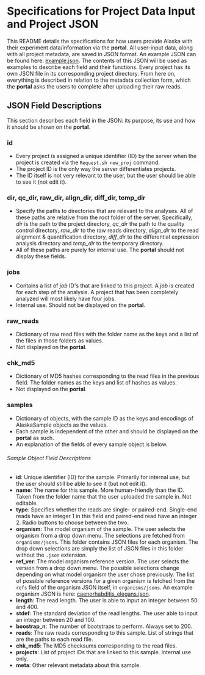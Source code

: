 # Specifications for Project Data Input and Project JSON

This README details the specifications for how users provide Alaska with their experiment data/information via the **portal**. All user-input data, along with all project metadata, are saved in JSON format. An example JSON can be found here: [example.json](example.json). The contents of this JSON will be used as examples to describe each field and their functions. Every project has its own JSON file in its corresponding project directory. From here on, everything is described in relation to the metadata collection form, which the **portal** asks the users to complete after uploading their raw reads.

## JSON Field Descriptions
This section describes each field in the JSON: its purpose, its use and how it should be shown on the **portal**.

### id
* Every project is assigned a unique identifier (ID) by the server when the project is created via the `Request.sh new_proj` command.
* The project ID is the only way the server differentiates projects.
* The ID itself is not very relevant to the user, but the user should be able to see it (not edit it).

### dir, qc_dir, raw_dir, align_dir, diff_dir, temp_dir
* Specify the paths to directories that are relevant to the analyses. All of these paths are relative from the root folder of the server. Specifically, *dir* is the path to the project directory, *qc_dir* the path to the quality control directory, *raw_dir* to the raw reads directory, *align_dir* to the read alignment & quantification directory, *diff_dir* to the differential expression analysis directory and *temp_dir* to the temporary directory.
* All of these paths are purely for internal use. The **portal** should not display these fields.

### jobs
* Contains a list of *job* ID's that are linked to this project. A *job* is created for each step of the analysis. A project that has been completely analyzed will most likely have four jobs.
* Internal use. Should not be displayed on the **portal**.

### raw_reads
* Dictionary of raw read files with the folder name as the keys and a list of the files in those folders as values.
* Not displayed on the **portal**.

### chk_md5
* Dictionary of MD5 hashes corresponding to the read files in the previous field. The folder names as the keys and list of hashes as values.
* Not displayed on the **portal**.

### samples
* Dictionary of objects, with the sample ID as the keys and encodings of AlaskaSample objects as the values.
* Each sample is independent of the other and should be displayed on the **portal** as such.
* An explanation of the fields of every sample object is below.

###### Sample Object Field Descriptions
* **id**: Unique identifier (ID) for the sample. Primarily for internal use, but the user should still be able to see it (but not edit it).
* **name**: The name for this sample. More human-friendly than the ID. Taken from the folder name that the user uploaded the sample in. Not editable.
* **type**: Specifies whether the reads are single- or paired-end. Single-end reads have an integer 1 in this field and paired-end read have an integer 2. Radio buttons to choose between the two.
* **organism**: The model organism of the sample. The user selects the organism from a drop down menu. The selections are fetched from `organisms/jsons`. This folder contains JSON files for each organism. The drop down selections are simply the list of JSON files in this folder without the `.json` extension.
* **ref_ver**: The model organism reference version. The user selects the version from a drop down menu. The possible selections change depending on what model organism the user chose previously. The list of possible reference versions for a given organism is fetched from the `refs` field of the organism JSON itself, in `organisms/jsons`. An example organism JSON is here: [caenorhabditis_elegans.json](caenorhabditis_elegans.json).
* **length**: The read length. The user is able to input an integer between 50 and 400.
* **stdef**: The standard deviation of the read lengths. The user able to input an integer between 20 and 100.
* **boostrap_n**: The number of bootstraps to perform. Always set to 200.
* **reads**: The raw reads corresponding to this sample. List of strings that are the paths to each read file.
* **chk_md5**: The MD5 checksums corresponding to the read files.
* **projects**: List of project IDs that are linked to this sample. Internal use only.
* **meta**: Other relevant metadata about this sample.


